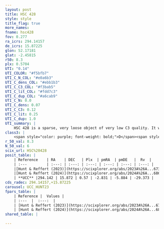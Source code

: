 ```yaml
---
layout: post
title: HSC 428
style: style
title_flag: true
more_names: 
fname: hsc428
fov: 0.277
ra_icrs: 294.14157
de_icrs: 15.87225
glon: 52.17181
glat: -2.45815
r50: 8.3
plx: 0.5704
UTI: "0.14"
UTI_COLOR: "#f5bfb7"
UTI_C_N_COL: "#e0a6b3"
UTI_C_dens_COL: "#ebb1b3"
UTI_C_C3_COL: "#f3bab5"
UTI_C_lit_COL: "#fdd7c3"
UTI_C_dup_COL: "#a6cab9"
UTI_C_N: 0.0
UTI_C_dens: 0.07
UTI_C_C3: 0.12
UTI_C_lit: 0.25
UTI_C_dup: 1.0
UTI_summary: |
    HSC 428 is a sparse, very loose object of very low C3 quality. It was recently reported in the literature.<br><br><span style="color: #99180f; font-weight: bold;">Warning: </span>contains less than 25 stars with <i>P>0.5</i> estimated.
class3: |
    <span style="color: purple; font-weight: bold;">D</span><span style="color: red; font-weight: bold;">C</span>
r_50_val: 8.3
N_50_val: 6
scix_url: HSC%20428
posit_table: |
    | Reference    | RA    | DEC   | Plx  | pmRA  | pmDE   |  Rv  |
    | :---         | :---: | :---: | :---: | :---: | :---: | :---: |
    |[Hunt & Reffert (2023)](https://scixplorer.org/abs/2023A%26A...673A.114H) | 294.181 | 15.79 | 0.569 | -2.834 | -5.888 | -29.493 |
    |[Hunt & Reffert (2024)](https://scixplorer.org/abs/2024A%26A...686A..42H) | 294.181 | 15.79 | 0.569 | -2.834 | -5.888 | -29.493 |
    | **UCC** |294.142 | 15.872 | 0.57 | -2.831 | -5.884 | -29.373 | 
cds_radec: 294.14157,+15.87225
carousel: UCC_HUNT23
fpars_table: |
    | Reference |  Values |
    | :---  |  :---:  |
    | [Hunt & Reffert (2023)](https://scixplorer.org/abs/2023A%26A...673A.114H) | `AV50=2.202, diffAV50=0.863, MOD50=11.094, logAge50=9.435` |
    | [Hunt & Reffert (2024)](https://scixplorer.org/abs/2024A%26A...686A..42H) | `MassJ=63.0225` |
shared_table: |
    
---
```

